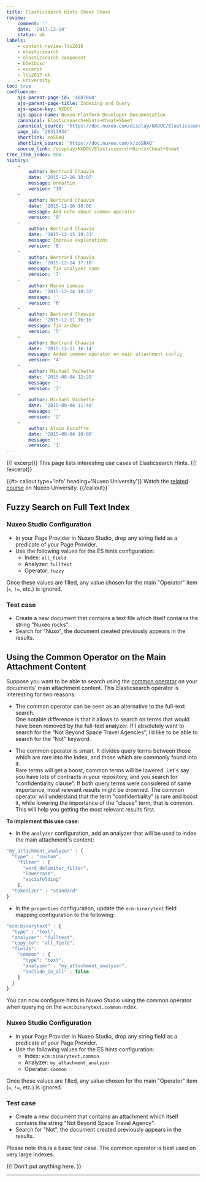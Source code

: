 ```yaml
---
title: Elasticsearch Hints Cheat Sheet
review:
    comment: ''
    date: '2017-12-14'
    status: ok
labels:
    - content-review-lts2016
    - elasticsearch
    - elasticsearch-component
    - bdelbosc
    - excerpt
    - lts2017-ok
    - university
toc: true
confluence:
    ajs-parent-page-id: '4687860'
    ajs-parent-page-title: Indexing and Query
    ajs-space-key: NXDOC
    ajs-space-name: Nuxeo Platform Developer Documentation
    canonical: Elasticsearch+Hints+Cheat+Sheet
    canonical_source: 'https://doc.nuxeo.com/display/NXDOC/Elasticsearch+Hints+Cheat+Sheet'
    page_id: '26313934'
    shortlink: zoSRAQ
    shortlink_source: 'https://doc.nuxeo.com/x/zoSRAQ'
    source_link: /display/NXDOC/Elasticsearch+Hints+Cheat+Sheet
tree_item_index: 900
history:
    -
        author: Bertrand Chauvin
        date: '2015-12-16 10:07'
        message: ormattin
        version: '10'
    -
        author: Bertrand Chauvin
        date: '2015-12-16 10:06'
        message: Add note about common operator
        version: '9'
    -
        author: Bertrand Chauvin
        date: '2015-12-15 10:33'
        message: Improve explanations
        version: '8'
    -
        author: Bertrand Chauvin
        date: '2015-12-14 17:10'
        message: fix analyzer name
        version: '7'
    -
        author: Manon Lumeau
        date: '2015-12-14 10:32'
        message: ''
        version: '6'
    -
        author: Bertrand Chauvin
        date: '2015-12-11 16:16'
        message: fix anchor
        version: '5'
    -
        author: Bertrand Chauvin
        date: '2015-12-11 16:14'
        message: Added common operator on main attachment config
        version: '4'
    -
        author: Michaël Vachette
        date: '2015-08-04 12:28'
        message: ''
        version: '3'
    -
        author: Michaël Vachette
        date: '2015-08-04 11:49'
        message: ''
        version: '2'
    -
        author: Alain Escaffre
        date: '2015-08-04 10:08'
        message: ''
        version: '1'
---
```


{{! excerpt}}
This page lists interesting use cases of Elasticsearch Hints.
{{! /excerpt}}

{{#> callout type='info' heading='Nuxeo University'}}
Watch the [related course](https://university.nuxeo.com/learn/course/internal/view/elearning/134/configuring-searches-in-nuxeo-studio-modeler-designer) on Nuxeo University.
{{/callout}}

## Fuzzy Search on Full Text Index

### Nuxeo Studio Configuration

- In your Page Provider in Nuxeo Studio, drop any string field as a predicate of your Page Provider.
- Use the following values for the ES hints configuration:
    - Index: `all_field`
    - Analyzer: `fulltext`
    - Operator: `fuzzy`

Once these values are filled, any value chosen for the main "Operator" item (`=`, `!=`, etc.) is ignored.

### Test case

- Create a new document that contains a text file which itself contains the string "Nuxeo rocks".
- Search for "Nuxo", the document created previously appears in the results.

## Using the Common Operator on the Main Attachment Content

Suppose you want to be able to search using the [common operator](https://www.elastic.co/guide/en/elasticsearch/reference/1.5/query-dsl-common-terms-query.html) on your documents' main attachment content. This Elasticsearch operator is interesting for two reasons:

- The common operator can be seen as an alternative to the full-text search.</br>
  One notable difference is that it allows to search on terms that would have been removed by the full-text analyzer. If I absolutely want to search for the &ldquo;Not Beyond Space Travel Agencies&rdquo;, I&rsquo;d like to be able to search for the &ldquo;Not&rdquo; keyword.

- The common operator is smart. It divides query terms between those which are rare into the index, and those which are commonly found into it.</br>
  Rare terms will get a boost, common terms will be lowered. Let's say you have lots of contracts in your repository, and you search for "confidentiality clause". If both query terms were considered of same importance, most relevant results might be drowned. The common operator will understand that the term "confidentiality" is rare and boost it, while lowering the importance of the "clause" term, that is common. This will help you getting the most relevant results first.

**To implement this use case:**

- In the `analyzer` configuration, add an analyzer that will be used to index the main attachment's content:

```js
"my_attachment_analyzer" : {
  "type" : "custom",
    "filter" : [
      "word_delimiter_filter",
      "lowercase",
      "asciifolding"
    ],
  "tokenizer" : "standard"
}
```

- In the `properties` configuration, update the `ecm:binarytext` field mapping configuration to the following:

```js
"ecm:binarytext" : {
  "type" : "text",
  "analyzer": "fulltext",
  "copy_to": "all_field",
  "fields":
    "common" : {
      "type": "text",
      "analyzer" : "my_attachment_analyzer",
      "include_in_all" : false
    }
  }
}
```

You can now configure hints in Nuxeo Studio using the common operator when querying on the `ecm:binarytext.common` index.

### Nuxeo Studio Configuration

- In your Page Provider in Nuxeo Studio, drop any string field as a predicate of your Page Provider.
- Use the following values for the ES hints configuration:
    - Index: `ecm:binarytext.common`
    - Analyzer: `my_attachment_analyzer`
    - Operator: `common`

Once these values are filled, any value chosen for the main "Operator" item (`=`, `!=`, etc.) is ignored.

### Test case

- Create a new document that contains an attachment which itself contains the string "Not Beyond Space Travel Agency".
- Search for "Not", the document created previously appears in the results.

Please note this is a basic test case. The common operator is best used on very large indexes.

{{! Don't put anything here. }}

* * *
